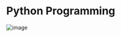 # Python Programming
![image](https://user-images.githubusercontent.com/121171874/225705796-168ac2e2-bef2-4b55-9fbb-c33f413a0f50.png)
